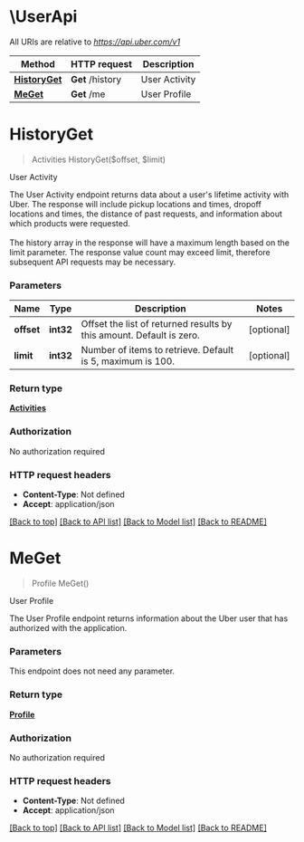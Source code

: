 # \UserApi

All URIs are relative to *https://api.uber.com/v1*

Method | HTTP request | Description
------------- | ------------- | -------------
[**HistoryGet**](UserApi.md#HistoryGet) | **Get** /history | User Activity
[**MeGet**](UserApi.md#MeGet) | **Get** /me | User Profile


# **HistoryGet**
> Activities HistoryGet($offset, $limit)

User Activity

The User Activity endpoint returns data about a user's lifetime activity with Uber. The response will include pickup locations and times, dropoff locations and times, the distance of past requests, and information about which products were requested.<br><br>The history array in the response will have a maximum length based on the limit parameter. The response value count may exceed limit, therefore subsequent API requests may be necessary.


### Parameters

Name | Type | Description  | Notes
------------- | ------------- | ------------- | -------------
 **offset** | **int32**| Offset the list of returned results by this amount. Default is zero. | [optional] 
 **limit** | **int32**| Number of items to retrieve. Default is 5, maximum is 100. | [optional] 

### Return type

[**Activities**](Activities.md)

### Authorization

No authorization required

### HTTP request headers

 - **Content-Type**: Not defined
 - **Accept**: application/json

[[Back to top]](#) [[Back to API list]](../README.md#documentation-for-api-endpoints) [[Back to Model list]](../README.md#documentation-for-models) [[Back to README]](../README.md)

# **MeGet**
> Profile MeGet()

User Profile

The User Profile endpoint returns information about the Uber user that has authorized with the application.


### Parameters
This endpoint does not need any parameter.

### Return type

[**Profile**](Profile.md)

### Authorization

No authorization required

### HTTP request headers

 - **Content-Type**: Not defined
 - **Accept**: application/json

[[Back to top]](#) [[Back to API list]](../README.md#documentation-for-api-endpoints) [[Back to Model list]](../README.md#documentation-for-models) [[Back to README]](../README.md)

